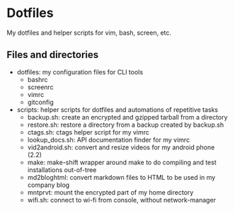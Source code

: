 Dotfiles
========

My dotfiles and helper scripts for vim, bash, screen, etc.

Files and directories
---------------------

 * dotfiles: my configuration files for CLI tools
    * bashrc
    * screenrc
    * vimrc
    * gitconfig
 * scripts: helper scripts for dotfiles and automations of repetitive tasks
    * backup.sh: create an encrypted and gzipped tarball from a directory
    * restore.sh: restore a directory from a backup created by backup.sh
    * ctags.sh: ctags helper script for my vimrc
    * lookup_docs.sh: API documentation finder for my vimrc
    * vid2android.sh: convert and resize videos for my android phone (2.2)
    * make: make-shift wrapper around make to do compiling and test
            installations out-of-tree
    * md2bloghtml: convert markdown files to HTML to be used in my company blog
    * mntprvt: mount the encrypted part of my home directory
    * wifi.sh: connect to wi-fi from console, without network-manager
